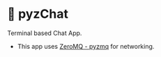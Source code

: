 # 🐍 pyzChat

Terminal based Chat App.

- This app uses [ZeroMQ - pyzmq](https://github.com/zeromq/pyzmq) for networking.

<!-- - Secure : Use "Public-Key Cryptography" for messages. -->
